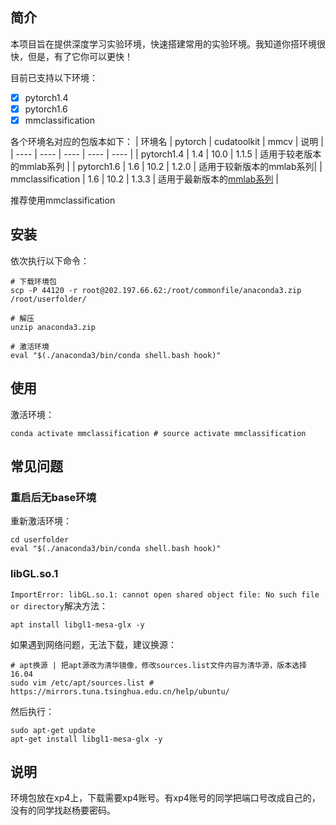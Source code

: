 
## 简介
本项目旨在提供深度学习实验环境，快速搭建常用的实验环境。我知道你搭环境很快，但是，有了它你可以更快！

目前已支持以下环境：
- [x] pytorch1.4
- [x] pytorch1.6
- [x] mmclassification

各个环境名对应的包版本如下：
|  环境名            | pytorch | cudatoolkit | mmcv | 说明 |
|  ---- | ---- | ---- | ---- | ---- |
| pytorch1.4        | 1.4  | 10.0 | 1.1.5 | 适用于较老版本的mmlab系列 |
| pytorch1.6        | 1.6  | 10.2 | 1.2.0 | 适用于较新版本的mmlab系列|
| mmclassification  | 1.6  | 10.2 | 1.3.3 | 适用于最新版本的[mmlab系列](https://github.com/open-mmlab) |

<!--
各个环境名对应的包版本如下：
|  环境名            | pytorch | cudatoolkit | mmcv | 说明 |
|  ---- | ---- | ---- | ---- | ---- |
| pytorch1.4        | 1.4  | 10.0 | 1.1.5 | 适用于较老版本的mmlab系列 |
| pytorch1.6        | 1.6  | 10.2 | 1.2.0 | 适用于较新版本的[mmdetection](https://github.com/open-mmlab/mmdetection)和[mmsegmentation](https://github.com/open-mmlab/mmsegmentation)|
| mmclassification  | 1.6  | 10.2 | 1.3.3 | 适用于[mmclassification](https://github.com/open-mmlab/mmclassification) |
-->

推荐使用mmclassification


## 安装

依次执行以下命令：
```
# 下载环境包
scp -P 44120 -r root@202.197.66.62:/root/commonfile/anaconda3.zip /root/userfolder/

# 解压
unzip anaconda3.zip

# 激活环境
eval "$(./anaconda3/bin/conda shell.bash hook)"
```


## 使用

激活环境：
```
conda activate mmclassification # source activate mmclassification
```


## 常见问题

### 重启后无base环境

重新激活环境：
```
cd userfolder
eval "$(./anaconda3/bin/conda shell.bash hook)"
```

### libGL.so.1
`ImportError: libGL.so.1: cannot open shared object file: No such file or directory`解决方法：

```
apt install libgl1-mesa-glx -y
```

如果遇到网络问题，无法下载，建议换源：
```
# apt换源 | 把apt源改为清华镜像，修改sources.list文件内容为清华源，版本选择16.04
sudo vim /etc/apt/sources.list # https://mirrors.tuna.tsinghua.edu.cn/help/ubuntu/
```
然后执行：
```
sudo apt-get update
apt-get install libgl1-mesa-glx -y
```


## 说明
环境包放在xp4上，下载需要xp4账号。有xp4账号的同学把端口号改成自己的，没有的同学找赵杨要密码。


<!--
## TODO
pycharm专业版 | 代码同步服务器教程
git版本管理教程
ddr | idird 数据集介绍、特点、难点
tct 数据集介绍、划分、特点、难点
-->
